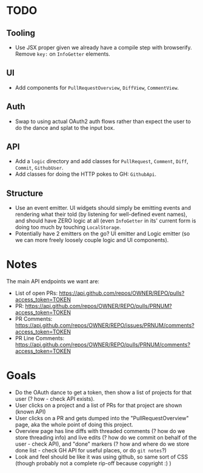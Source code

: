# TODO

## Tooling
 - Use JSX proper given we already have a compile step with browserify. Remove `key:` on `InfoGetter` elements.
 
## UI
 - Add components for `PullRequestOverview`, `DiffView`, `CommentView`.
 
## Auth
 - Swap to using actual OAuth2 auth flows rather than expect the user to do the dance and splat to the input box.
 
## API
 - Add a `logic` directory and add classes for `PullRequest`, `Comment`, `Diff`, `Commit`, `GithubUser`.
 - Add classes for doing the HTTP pokes to GH: `GithubApi`.
 
## Structure
 - Use an event emitter. UI widgets should simply be emitting events and rendering what their told (by listening
   for well-defined event names), and should have ZERO logic at all (even `InfoGetter` in its' current form is
   doing too much by touching `LocalStorage`.
 - Potentially have 2 emitters on the go? UI emitter and Logic emitter (so we can more freely loosely couple logic
   and UI components).
   
# Notes

The main API endpoints we want are:
 - List of open PRs: https://api.github.com/repos/OWNER/REPO/pulls?access_token=TOKEN
 - PR: https://api.github.com/repos/OWNER/REPO/pulls/PRNUM?access_token=TOKEN
 - PR Comments: https://api.github.com/repos/OWNER/REPO/issues/PRNUM/comments?access_token=TOKEN
 - PR Line Comments: https://api.github.com/repos/OWNER/REPO/pulls/PRNUM/comments?access_token=TOKEN
 
# Goals
 - Do the OAuth dance to get a token, then show a list of projects for that user (? how - check API exists).
 - User clicks on a project and a list of PRs for that project are shown (known API)
 - User clicks on a PR and gets dumped into the "PullRequestOverview" page, aka the whole point of doing this
   project.
 - Overview page has line diffs with threaded comments (? how do we store threading info) and live edits
   (? how do we commit on behalf of the user - check API), and "done" markers (? how and where do we store
   done list - check GH API for useful places, or do `git notes`?)
 - Look and feel should be like it was using github, so same sort of CSS (though probably not a complete
   rip-off because copyright :) )
